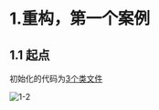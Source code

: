 # 1.重构，第一个案例

## 1.1 起点
初始化的代码为[3个类文件](https://github.com/shengbowen/learn-refactor/commit/6d5a5c645b80b10c83a1bea42ae2a9983454e270)

![1-2]('/img/1-2.jpeg')
